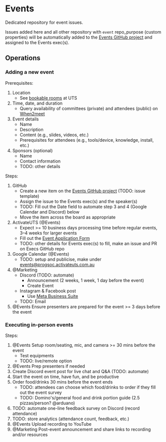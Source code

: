 # Events

Dedicated repository for event issues.

Issues added here and all other repository with `event` repo_purpose (custom properties) will be automatically added to the [Events GitHub project](https://github.com/orgs/ProgSoc/projects/4) and assigned to the Events exec(s).

## Operations

### Adding a new event

Prerequisites:

1. Location
   - See [bookable rooms](https://www.activateuts.com.au/wp-content/uploads/2022/12/UTS-bookable-classrooms.pdf) at UTS
2. Time, date, and duration
   - Query availability of committees (private) and attendees (public) on [When2meet](https://www.when2meet.com/)
3. Event details
   - Name
   - Description
   - Content (e.g., slides, videos, etc.)
   - Prerequisites for attendees (e.g., tools/device, knowledge, install, etc.)
4. Sponsors (optional)
   - Name
   - Contact information
   - TODO: other details

Steps:

1. GitHub
   - Create a new item on the [Events GitHub project](https://github.com/orgs/ProgSoc/projects/4/views/4) (TODO: issue template)
   - Assign the issue to the Events exec(s) and the speaker(s)
   - TODO: Fill out the Date field to automate step 3 and 4 (Google Calendar and Discord) below
   - Move the item across the board as appropriate
2. ActivateUTS (@Events)
   - Expect >= 10 business days processing time before regular events, 3–4 weeks for larger events
   - Fill out the [Event Application Form](https://www.activateuts.com.au/club-resources/club-event-application/)
   - TODO: other details for Events exec(s) to fill, make an issue and PR on Execs GitHub repo
3. Google Calendar (@Events)
   - TODO: setup and publicise, make under <events@progsoc.activateuts.com.au>
4. @Marketing
   - Discord (TODO: automate)
     - Announcement (2 weeks, 1 week, 1 day before the event)
     - Create Event
   - Instagram & Facebook post
     - Use [Meta Business Suite](https://business.facebook.com/latest/home)
   - TODO: Email
5. @Events Ensure presenters are prepared for the event >= 3 days before the event

### Executing in-person events

Steps:

1. @Events Setup room/seating, mic, and camera >= 30 mins before the event
   - Test equipments
   - TODO: live/remote option
2. @Events Prep presenters if needed
3. Create Discord event post for live chat and Q&A (TODO: automate)
4. Start the event on time, have fun, and be productive
5. Order food/drinks 30 mins before the event ends
   - TODO: attendees can choose which food/drinks to order if they fill out the event survey
   - TODO: Domino's/general food and drink portion guide (2.5 pizzas/person? @arduano)
6. TODO: automate one-line feedback survey on Discord (record attendance)
7. TODO: store analytics (attendance count, feedback, etc.)
8. @Events Upload recording to YouTube
9. @Marketing Post-event announcement and share links to recording and/or resources
